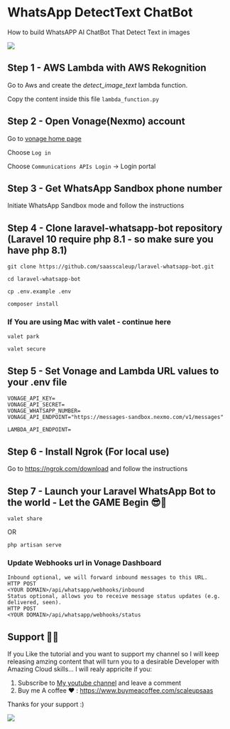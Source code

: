 # WhatsApp DetectText ChatBot

How to build WhatsAPP AI ChatBot That Detect Text in images 

<a href="https://www.buymeacoffee.com/scaleupsaas"><img src="https://img.buymeacoffee.com/button-api/?text=Buy me a coffee&emoji=&slug=scaleupsaas&button_colour=BD5FFF&font_colour=ffffff&font_family=Cookie&outline_colour=000000&coffee_colour=FFDD00" /></a>

## Step 1 - AWS Lambda with AWS Rekognition

Go to Aws and create the *detect_image_text* lambda function.

Copy the content inside this file `lambda_function.py`

## Step 2 - Open Vonage(Nexmo) account

Go to [vonage home page](https://www.vonage.com/)

Choose `Log in` 

Choose `Communications APIs Login` -> Login portal

## Step 3 - Get WhatsApp Sandbox phone number 

Initiate WhatsApp Sandbox mode and follow the instructions

## Step 4 - Clone laravel-whatsapp-bot repository (Laravel 10 require php 8.1 - so make sure you have php 8.1)

```
git clone https://github.com/saasscaleup/laravel-whatsapp-bot.git
```

```
cd laravel-whatsapp-bot 
```

```
cp .env.example .env
```

```
composer install
```

### If You are using Mac with valet - continue here
```
valet park
```

```
valet secure
```

## Step 5 - Set Vonage and Lambda URL values to your .env file

```
VONAGE_API_KEY=
VONAGE_API_SECRET=
VONAGE_WHATSAPP_NUMBER=
VONAGE_API_ENDPOINT="https://messages-sandbox.nexmo.com/v1/messages"

LAMBDA_API_ENDPOINT=
```

## Step 6 - Install Ngrok (For local use)

Go to https://ngrok.com/download and follow the instructions

## Step 7 - Launch your Laravel WhatsApp Bot to the world - Let the GAME Begin 😎🤖

```
valet share
```

OR 

```
php artisan serve
```

### Update Webhooks url in Vonage Dashboard

```
Inbound optional, we will forward inbound messages to this URL.
HTTP POST
<YOUR DOMAIN>/api/whatsapp/webhooks/inbound
Status optional, allows you to receive message status updates (e.g. delivered, seen).
HTTP POST
<YOUR DOMAIN>/api/whatsapp/webhooks/status
```

## Support 🙏😃
  
 If you Like the tutorial and you want to support my channel so I will keep releasing amzing content that will turn you to a desirable Developer with Amazing Cloud skills... I will realy appricite if you:
 
 1. Subscribe to [My youtube channel](http://www.youtube.com/@ScaleUpSaaS?sub_confirmation=1) and leave a comment 
 2. Buy me A coffee ❤️ : https://www.buymeacoffee.com/scaleupsaas

Thanks for your support :)

<a href="https://www.buymeacoffee.com/scaleupsaas"><img src="https://img.buymeacoffee.com/button-api/?text=Buy me a coffee&emoji=&slug=scaleupsaas&button_colour=FFDD00&font_colour=000000&font_family=Cookie&outline_colour=000000&coffee_colour=ffffff" /></a>

